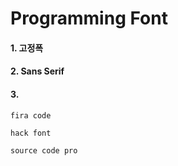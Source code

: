 # Programming Font 



#### 1. 고정폭

#### 2. Sans Serif

#### 3.

`fira code`

`hack font`

`source code pro`

